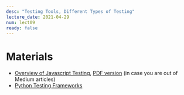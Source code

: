 ```yaml
---
desc: "Testing Tools, Different Types of Testing"
lecture_date: 2021-04-29
num: lect09
ready: false
---
```


# Materials
* [Overview of Javascript Testing](https://medium.com/welldone-software/an-overview-of-javascript-testing-7ce7298b9870), [PDF version](https://www.cs.ucsb.edu/~holl/cs148/handouts/JSTesting.pdf) (in case you are out of Medium articles)
* [Python Testing Frameworks](https://blog.testproject.io/2020/10/27/top-python-testing-frameworks/)



